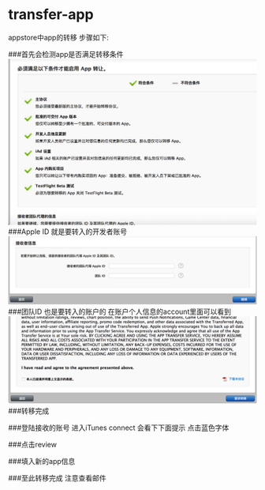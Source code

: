 # transfer-app
appstore中app的转移
 步骤如下:

###首先会检测app是否满足转移条件
![Effect pic](picture/1.png)
###Apple ID 就是要转入的开发者账号
![Effect pic](picture/2.png)
###团队ID 也是要转入的账户的 在账户个人信息的account里面可以看到
![Effect pic](picture/3.png)
###转移完成

###登陆接收的账号 进入iTunes connect 会看下下面提示 点击蓝色字体

###点击review

###填入新的app信息

###至此转移完成 注意查看邮件

